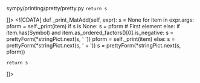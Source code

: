 <change>
<file change-number-for-this-file="1">sympy/printing/pretty/pretty.py</file>
<original line-count="14" no-ellipsis="true"><![CDATA[
def _print_MatAdd(self, expr):
    s = None
    for item in expr.args:
        pform = self._print(item)
        if s is None:
            s = pform     # First element
        else:
            if S(item.args[0]).is_negative:
                s = prettyForm(*stringPict.next(s, ' '))
                pform = self._print(item)
            else:
                s = prettyForm(*stringPict.next(s, ' + '))
            s = prettyForm(*stringPict.next(s, pform))

    return s
]]></original>
<modified no-ellipsis="true"><![CDATA[
def _print_MatAdd(self, expr):
    s = None
    for item in expr.args:
        pform = self._print(item)
        if s is None:
            s = pform     # First element
        else:
            if item.has(Symbol) and item.as_ordered_factors()[0].is_negative:
                s = prettyForm(*stringPict.next(s, ' '))
                pform = self._print(item)
            else:
                s = prettyForm(*stringPict.next(s, ' + '))
            s = prettyForm(*stringPict.next(s, pform))

    return s
]]></modified>
</change>